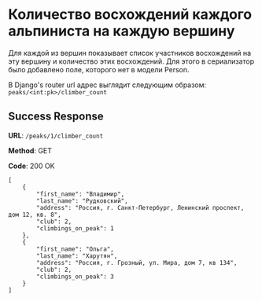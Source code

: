 # Количество восхождений каждого альпиниста на каждую вершину

Для каждой из вершин показывает список участников восхождений на эту вершину и количество этих восхождений. Для этого в сериализатор было добавлено поле, которого нет в модели Person.

В Django's router url адрес выглядит следующим образом: `peaks/<int:pk>/climber_count`

## Success Response

**URL**: `/peaks/1/climber_count`

**Method**: GET

**Code**: 200 OK

```
[
    {
        "first_name": "Владимир",
        "last_name": "Рудковский",
        "address": "Россия, г. Санкт-Петербург, Ленинский проспект, дом 12, кв. 8",
        "club": 2,
        "climbings_on_peak": 1
    },
    {
        "first_name": "Ольга",
        "last_name": "Харутян",
        "address": "Россия, г. Грозный, ул. Мира, дом 7, кв 134",
        "club": 2,
        "climbings_on_peak": 3
    }
]
```

